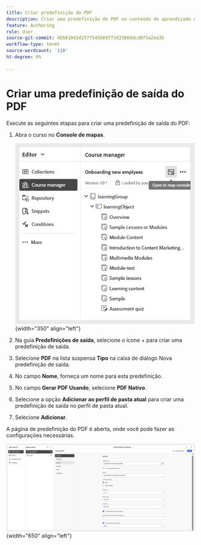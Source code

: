 ```yaml
---
title: Criar predefinição do PDF
description: Criar uma predefinição do PDF no conteúdo de aprendizado e treinamento
feature: Authoring
role: User
source-git-commit: 4b581043d2577545b69773d33869dcd873a2ea3b
workflow-type: tm+mt
source-wordcount: '110'
ht-degree: 0%

---
```


# Criar uma predefinição de saída do PDF

Execute as seguintes etapas para criar uma predefinição de saída do PDF:

1. Abra o curso no **Console de mapas**.

   ![](assets/open-in-map-console.png){width="350" align="left"}

1. Na guia **Predefinições de saída**, selecione o ícone + para criar uma predefinição de saída.
1. Selecione **PDF** na lista suspensa **Tipo** na caixa de diálogo Nova predefinição de saída.
1. No campo **Nome**, forneça um nome para esta predefinição.
1. No campo **Gerar PDF Usando**, selecione **PDF Nativo**.
1. Selecione a opção **Adicionar ao perfil de pasta atual** para criar uma predefinição de saída no perfil de pasta atual.
1. Selecione **Adicionar**.

A página de predefinição do PDF é aberta, onde você pode fazer as configurações necessárias.

![](assets/learning-pdf-preset.png){width="650" align="left"}


